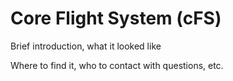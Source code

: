 # Core Flight System (cFS)

Brief introduction, what it looked like

Where to find it, who to contact with questions, etc.